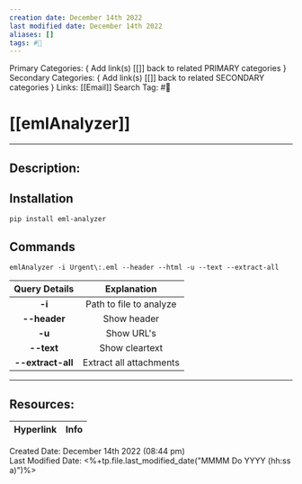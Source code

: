 ```yaml
---
creation date: December 14th 2022
last modified date: December 14th 2022
aliases: []
tags: #🧰
---
```


Primary Categories: { Add link(s) [[]] back to related PRIMARY categories }
Secondary Categories:  { Add link(s) [[]] back to related SECONDARY categories }
Links: [[Email]]
Search Tag: #🧰  

# [[emlAnalyzer]]  
___

## Description:


## Installation
`pip install eml-analyzer`

## Commands
`emlAnalyzer -i Urgent\:.eml --header --html -u --text --extract-all`

| Query Details |       Explanation       |
|:-------------:|:-----------------------:|
|      **-i**       | Path to file to analyze |
|   **--header**    |       Show header       |
|      **-u**       |       Show URL's        |
|    **--text**     |     Show cleartext      |
| **--extract-all** | Extract all attachments | 


___

## Resources:

| Hyperlink | Info |
| --------- | ---- |


Created Date: December 14th 2022 (08:44 pm)  
Last Modified Date: <%+tp.file.last_modified_date("MMMM Do YYYY (hh:ss a)")%>
